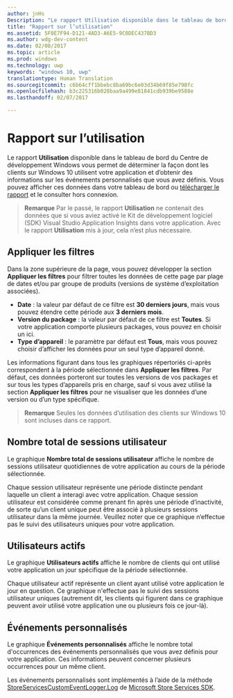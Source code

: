```yaml
---
author: jnHs
Description: "Le rapport Utilisation disponible dans le tableau de bord du Centre de développement Windows vous permet de déterminer la façon dont les clients utilisent votre application."
title: "Rapport sur l’utilisation"
ms.assetid: 5F0E7F94-D121-4AD3-A6E5-9C0DEC437BD3
ms.author: wdg-dev-content
ms.date: 02/08/2017
ms.topic: article
ms.prod: windows
ms.technology: uwp
keywords: "windows 10, uwp"
translationtype: Human Translation
ms.sourcegitcommit: c6b64cff1bbebc8ba69bc6e03d34b69f85e798fc
ms.openlocfilehash: b3c225316b028baa9a499e81841cdb939be9588e
ms.lasthandoff: 02/07/2017

---
```


# <a name="usage-report"></a>Rapport sur l’utilisation


Le rapport **Utilisation** disponible dans le tableau de bord du Centre de développement Windows vous permet de déterminer la façon dont les clients sur Windows 10 utilisent votre application et d’obtenir des informations sur les événements personnalisés que vous avez définis. Vous pouvez afficher ces données dans votre tableau de bord ou [télécharger le rapport](download-analytic-reports.md) et le consulter hors connexion.

> **Remarque**  Par le passé, le rapport **Utilisation** ne contenait des données que si vous aviez activé le Kit de développement logiciel (SDK) Visual Studio Application Insights dans votre application. Avec le rapport **Utilisation** mis à jour, cela n’est plus nécessaire.

## <a name="apply-filters"></a>Appliquer les filtres


Dans la zone supérieure de la page, vous pouvez développer la section **Appliquer les filtres** pour filtrer toutes les données de cette page par plage de dates et/ou par groupe de produits (versions de système d’exploitation associées).

-   **Date** : la valeur par défaut de ce filtre est **30 derniers jours**, mais vous pouvez étendre cette période aux **3 derniers mois**.
-   **Version du package** : la valeur par défaut de ce filtre est **Toutes**. Si votre application comporte plusieurs packages, vous pouvez en choisir un ici.
-   **Type d’appareil** : le paramètre par défaut est **Tous**, mais vous pouvez choisir d’afficher les données pour un seul type d’appareil donné.

Les informations figurant dans tous les graphiques répertoriés ci-après correspondent à la période sélectionnée dans **Appliquer les filtres**. Par défaut, ces données porteront sur toutes les versions de vos packages et sur tous les types d’appareils pris en charge, sauf si vous avez utilisé la section **Appliquer les filtres** pour ne visualiser que les données d’une version ou d’un type spécifique.

> **Remarque** Seules les données d’utilisation des clients sur Windows 10 sont incluses dans ce rapport.

## <a name="total-user-sessions"></a>Nombre total de sessions utilisateur

Le graphique **Nombre total de sessions utilisateur** affiche le nombre de sessions utilisateur quotidiennes de votre application au cours de la période sélectionnée.

Chaque session utilisateur représente une période distincte pendant laquelle un client a interagi avec votre application. Chaque session utilisateur est considérée comme prenant fin après une période d’inactivité, de sorte qu’un client unique peut être associé à plusieurs sessions utilisateur dans la même journée. Veuillez noter que ce graphique n’effectue pas le suivi des utilisateurs uniques pour votre application.

## <a name="active-users"></a>Utilisateurs actifs

Le graphique **Utilisateurs actifs** affiche le nombre de clients qui ont utilisé votre application un jour spécifique de la période sélectionnée.

Chaque utilisateur actif représente un client ayant utilisé votre application le jour en question. Ce graphique n'effectue pas le suivi des sessions utilisateur uniques (autrement dit, les clients qui figurent dans ce graphique peuvent avoir utilisé votre application une ou plusieurs fois ce jour-là).

## <a name="custom-events"></a>Événements personnalisés

Le graphique **Événements personnalisés** affiche le nombre total d'occurrences des événements personnalisés que vous avez définis pour votre application. Ces informations peuvent concerner plusieurs occurrences pour un même client.

Les événements personnalisés sont implémentés à l’aide de la méthode [StoreServicesCustomEventLogger.Log](https://msdn.microsoft.com/library/windows/apps/microsoft.services.store.engagement.storeservicescustomeventlogger.log.aspx) de [Microsoft Store Services SDK](../monetize/microsoft-store-services-sdk.md).



 

